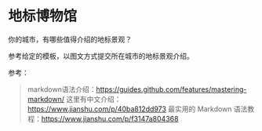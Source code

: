 # 地标博物馆

你的城市，有哪些值得介绍的地标景观？

参考给定的模板，以图文方式提交所在城市的地标景观介绍。


参考：
> markdown语法介绍：https://guides.github.com/features/mastering-markdown/
> 这里有中文介绍：https://www.jianshu.com/p/40ba812dd973
> 最实用的 Markdown 语法教程：https://www.jianshu.com/p/f3147a804368
